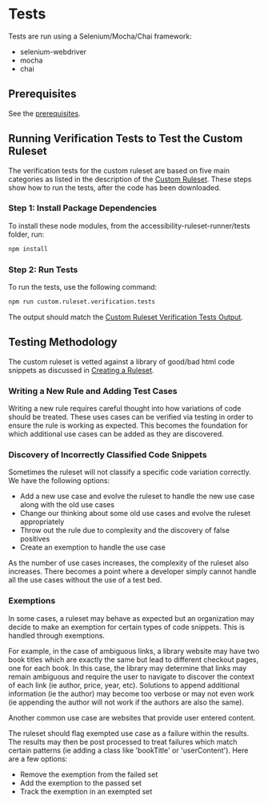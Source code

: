 # Tests
Tests are run using a Selenium/Mocha/Chai framework:

<ul>
<li>selenium-webdriver</li>
<li>mocha</li>
<li>chai</li>
</ul>

## Prerequisites

See the <a href='../examples/nodejs/README.md#prerequisites'>prerequisites</a>.

## Running Verification Tests to Test the Custom Ruleset

The verification tests for the custom ruleset are based on five main categories as listed in the description of the <a href="../rulesets#custom-ruleset">Custom Ruleset</a>.  These steps show how to run the tests, after the code has been downloaded.

### Step 1: Install Package Dependencies

To install these node modules, from the accessibility-ruleset-runner/tests folder, run:

```sh
npm install
```

### Step 2: Run Tests

To run the tests, use the following command:

```sh
npm run custom.ruleset.verification.tests
```

The output should match the <a href='output/custom.ruleset.verification.tests.output.txt'>Custom Ruleset Verification Tests Output</a>.

## Testing Methodology

The custom ruleset is vetted against a library of good/bad html code snippets as discussed in <a href='../README.md#creating-a-ruleset'>Creating a Ruleset</a>.

### Writing a New Rule and Adding Test Cases

Writing a new rule requires careful thought into how variations of code should be treated.  These uses cases can be verified via testing in order to ensure the rule is working as expected.  This becomes the foundation for which additional use cases can be added as they are discovered.

### Discovery of Incorrectly Classified Code Snippets

Sometimes the ruleset will not classify a specific code variation correctly.  We have the following options:

<ul>
<li>Add a new use case and evolve the ruleset to handle the new use case along with the old use cases</li>
<li>Change our thinking about some old use cases and evolve the ruleset appropriately</li>
<li>Throw out the rule due to complexity and the discovery of false positives</li>
<li>Create an exemption to handle the use case</li>
</ul>

As the number of use cases increases, the complexity of the ruleset also increases.  There becomes a point where a developer simply cannot handle all the use cases without the use of a test bed.

### Exemptions

In some cases, a ruleset may behave as expected but an organization may decide to make an exemption for certain types of code snippets.  This is handled through exemptions.

For example, in the case of ambiguous links, a library website may have two book titles which are exactly the same but lead to different checkout pages, one for each book.  In this case, the library may determine that links may remain ambiguous and require the user to navigate to discover the context of each link (ie author, price, year, etc).  Solutions to append additional information (ie the author) may become too verbose or may not even work (ie appending the author will not work if the authors are also the same).

Another common use case are websites that provide user entered content.

The ruleset should flag exempted use case as a failure within the results.  The results may then be post processed to treat failures which match certain patterns (ie adding a class like 'bookTitle' or 'userContent').  Here are a few options:

<ul>
<li>Remove the exemption from the failed set</li>
<li>Add the exemption to the passed set</li>
<li>Track the exemption in an exempted set</li>
</ul>